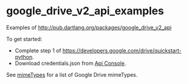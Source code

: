 google_drive_v2_api_examples
============================

Examples of http://pub.dartlang.org/packages/google_drive_v2_api

To get started:

* Complete step 1 of https://developers.google.com/drive/quickstart-python.
* Download credentials.json from [Api Console](https://code.google.com/apis/console).

See [mimeTypes](https://github.com/damondouglas/google_drive_v2_api_examples/wiki/Google-Drive-Mimetypes) for a list of Google Drive mimeTypes.